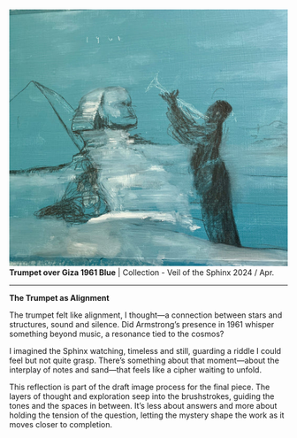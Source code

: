 <br>

![Trumpet over Giza Blue](/assets/img/Trumpet_over_Giza-Blue.jpg)
**Trumpet over Giza 1961 Blue** | Collection - Veil of the Sphinx 2024 / Apr.

---

**The Trumpet as Alignment**  

The trumpet felt like alignment, I thought—a connection between stars and structures, sound and silence. Did Armstrong’s presence in 1961 whisper something beyond music, a resonance tied to the cosmos?  

I imagined the Sphinx watching, timeless and still, guarding a riddle I could feel but not quite grasp. There’s something about that moment—about the interplay of notes and sand—that feels like a cipher waiting to unfold.  

This reflection is part of the draft image process for the final piece. The layers of thought and exploration seep into the brushstrokes, guiding the tones and the spaces in between. It’s less about answers and more about holding the tension of the question, letting the mystery shape the work as it moves closer to completion.